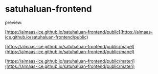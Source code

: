 # satuhaluan-frontend

preview:

[https://almaas-ice.github.io/satuhaluan-frontend/public](https://almaas-ice.github.io/satuhaluan-frontend/public)

[https://almaas-ice.github.io/satuhaluan-frontend/public/mapel](https://almaas-ice.github.io/satuhaluan-frontend/public/mapel)

[https://almaas-ice.github.io/satuhaluan-frontend/public/materi](https://almaas-ice.github.io/satuhaluan-frontend/public/materi)
